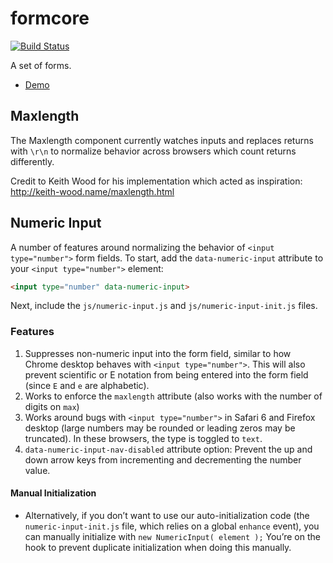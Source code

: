 formcore
========

[![Build Status](https://img.shields.io/travis/filamentgroup/formcore/master.svg)](https://travis-ci.org/filamentgroup/formcore)

A set of forms.

* [Demo](http://master.origin.formcore.fgview.com/)

## Maxlength

The Maxlength component currently watches inputs and replaces returns with
`\r\n` to normalize behavior across browsers which count returns differently.

Credit to Keith Wood for his implementation which acted as inspiration:
http://keith-wood.name/maxlength.html

## Numeric Input

A number of features around normalizing the behavior of `<input type="number">` form fields. To start, add the `data-numeric-input` attribute to your `<input type="number">` element:

```html
<input type="number" data-numeric-input>
```

Next, include the `js/numeric-input.js` and `js/numeric-input-init.js` files.

### Features

1. Suppresses non-numeric input into the form field, similar to how Chrome desktop behaves with `<input type="number">`. This will also prevent scientific or E notation from being entered into the form field (since `E` and `e` are alphabetic).
1. Works to enforce the `maxlength` attribute (also works with the number of digits on `max`)
1. Works around bugs with `<input type="number">` in Safari 6 and Firefox desktop (large numbers may be rounded or leading zeros may be truncated). In these browsers, the type is toggled to `text`.
1. `data-numeric-input-nav-disabled` attribute option: Prevent the up and down arrow keys from incrementing and decrementing the number value.

#### Manual Initialization

* Alternatively, if you don’t want to use our auto-initialization code (the `numeric-input-init.js` file, which relies on a global `enhance` event), you can manually initialize with `new NumericInput( element );` You’re on the hook to prevent duplicate initialization when doing this manually.
